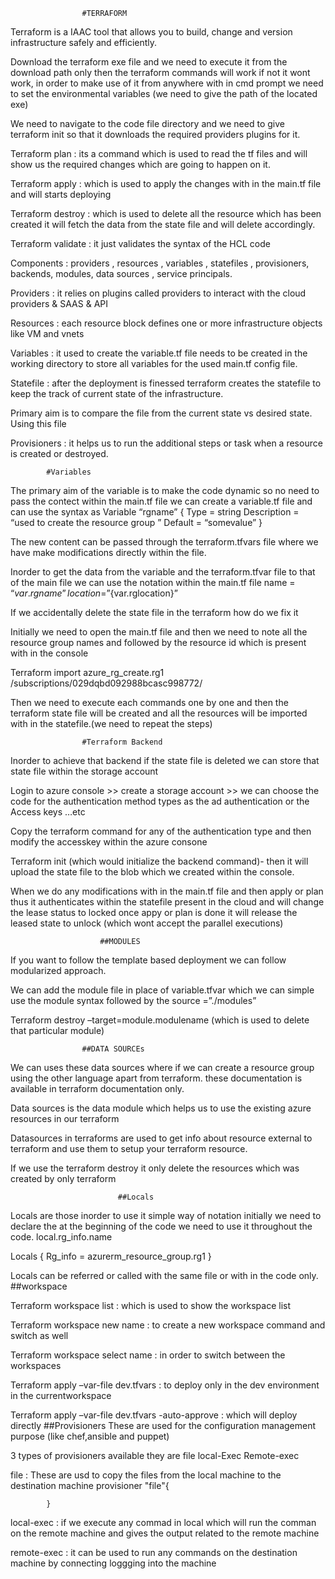 					#TERRAFORM
Terraform is a IAAC tool that allows you to build, change and version infrastructure safely and efficiently.

Download the terraform exe file and we need to execute it from the download path only then the terraform commands will work if not it wont work, in order to make use of it from anywhere with in cmd prompt we need to set the environmental variables (we need to give the path of the located exe)

We need to navigate to the code file directory and we need to give terraform init  so that it downloads the required providers plugins for it.

Terraform plan : its a command which is used to read the tf files and will show us the required changes which are going to happen on it.

Terraform apply : which is used to apply the changes with in the main.tf file and will starts deploying

Terraform destroy : which is used to delete all the resource which has been created it will fetch the data from the state file and will delete accordingly.

Terraform validate : it just validates the syntax of the HCL code 

Components : providers , resources , variables , statefiles , provisioners, backends, modules, data sources , service principals.

Providers : it relies on plugins called providers to interact with the cloud providers & SAAS & API

Resources : each resource block defines one or more infrastructure objects like VM and vnets

Variables : it used to create the variable.tf file needs to be created in the working directory to store all variables for the used main.tf config file.

Statefile : after the deployment is finessed terraform creates the statefile to keep the track of current state of the infrastructure.

Primary aim is to compare the file from the current state vs desired state. Using this file

Provisioners : it helps us to run the additional steps or task when a resource is created or destroyed.

			#Variables

The primary aim of the variable is to make the code dynamic so no need to pass the contect within the main.tf file we can create a variable.tf file and can use the syntax as 
Variable “rgname” {
Type = string
Description = “used to create the resource group ”
Default = “somevalue”
}

The new content can be passed through the terraform.tfvars file where we have make modifications directly within the file.

Inorder to get the data from the variable and the terraform.tfvar file to that of the main file we can use the notation within the main.tf file name = “${var.rgname}”  location =”${var.rglocation}”

If we accidentally delete the state file in the terraform how do we fix it 

Initially we need to open the main.tf file and then we need to note all the resource group names and followed by the resource id which is present with in the console

Terraform import azure_rg_create.rg1 /subscriptions/029dqbd092988bcasc998772/

Then we need to execute each commands one by one and then the terraform state file will be created and all the resources will be imported with in the statefile.(we need to repeat the steps)

					#Terraform Backend

Inorder to achieve that backend if the state file is deleted we can store that state file within the storage account 

Login to azure console >> create a storage account >> we can choose the code for the authentication method types as the ad authentication or the Access keys …etc


Copy the terraform command for any of the authentication type and then modify the accesskey within the azure consone 

Terraform init (which would initialize the backend command)- then it will upload the state file to the blob which we created within the console.

When we do any modifications with in the main.tf file and then apply or plan thus it authenticates within the statefile present in the cloud and will change the lease status to locked once appy or plan is done it will release the leased state to unlock (which wont accept the parallel executions)

						##MODULES

If you want to follow the template based deployment we can follow modularized approach.

We can add the module file in place of variable.tfvar which we can simple use the module syntax followed by the source =”./modules”

Terraform destroy –target=module.modulename (which is used to delete that particular module) 

					##DATA SOURCEs

We can uses these data sources where if we can create a resource group using the other language apart from terraform. these documentation is available in terraform documentation only.	

Data sources is the data module which helps us to use the existing azure resources in our terraform

Datasources in terraforms are used to get info about resource external to terraform and use them to setup your terraform resource.

If we use the terraform destroy it only delete the resources which was created by only terraform

							##Locals

Locals are those inorder to use it simple way of notation initially we need to declare the at the beginning of the code we need to use 
it throughout the code. local.rg_info.name

Locals {
Rg_info = azurerm_resource_group.rg1
}

Locals can be referred or called with the same file or with in the code only.
						##workspace

Terraform workspace list : which is used to show the workspace list

Terraform workspace new name : to create a new workspace command and switch as well

Terraform workspace select name :  in order to switch between the workspaces

Terraform apply –var-file dev.tfvars : to deploy only in the dev environment in the currentworkspace

Terraform apply –var-file dev.tfvars -auto-approve : which will deploy directly 
						##Provisioners
These are used for the configuration management purpose (like chef,ansible and puppet)

3 types of provisioners available they are
	file
	local-Exec
	Remote-exec

file : These are usd to copy the files from the local machine to the destination machine
			provisioner "file"{

			}

local-exec : if we execute any commad in local which will run the comman on the remote machine and gives the output related to the remote machine 

remote-exec : it can be used to run any commands on the destination machine by connecting loggging into the machine
